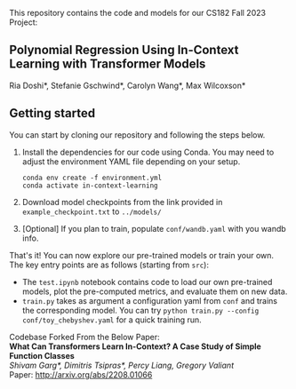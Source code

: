 This repository contains the code and models for our CS182 Fall 2023 Project:
## **Polynomial Regression Using In-Context Learning with Transformer Models**
Ria Doshi*, Stefanie Gschwind*, Carolyn Wang*, Max Wilcoxson* <br>


## Getting started
You can start by cloning our repository and following the steps below.

1. Install the dependencies for our code using Conda. You may need to adjust the environment YAML file depending on your setup.

    ```
    conda env create -f environment.yml
    conda activate in-context-learning
    ```

2. Download model checkpoints from the link provided in `example_checkpoint.txt` to `../models/`

3. [Optional] If you plan to train, populate `conf/wandb.yaml` with you wandb info.

That's it! You can now explore our pre-trained models or train your own. The key entry points
are as follows (starting from `src`):
- The `test.ipynb` notebook contains code to load our own pre-trained models, plot the pre-computed metrics, and evaluate them on new data.
- `train.py` takes as argument a configuration yaml from `conf` and trains the corresponding model. You can try `python train.py --config conf/toy_chebyshev.yaml` for a quick training run.

Codebase Forked From the Below Paper: <br>
**What Can Transformers Learn In-Context? A Case Study of Simple Function Classes** <br>
*Shivam Garg\*, Dimitris Tsipras\*, Percy Liang, Gregory Valiant* <br>
Paper: http://arxiv.org/abs/2208.01066 <br><br>

